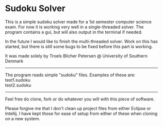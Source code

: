 # Sudoku Solver

This is a simple sudoku solver made for a 1st semester computer science exam.
For now it is working very well in a single-threaded solver.
The program contains a gui, but will also output in the terminal if needed.

In the future I would like to finish the multi-threaded solver.
Work on this has started, but there is still some bugs to be fixed before this part is working.


It was made solely by Troels Blicher Petersen @ University of Southern Denmark

----
The program reads simple "sudoku" files. Examples of these are:
<br>test1.sudoku
<br>test2.sudoku

----

Feel free do clone, fork or do whatever you will with this piece of software.

Please forgive me that I don't clean up project files from either Eclipse or Intellij. I have kept those for ease of setup from either of these when cloning on a new system.
